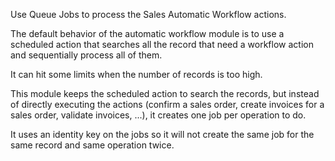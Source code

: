 Use Queue Jobs to process the Sales Automatic Workflow actions.

The default behavior of the automatic workflow module is to use a
scheduled action that searches all the record that need a workflow
action and sequentially process all of them.

It can hit some limits when the number of records is too high.

This module keeps the scheduled action to search the records, but
instead of directly executing the actions (confirm a sales order, create
invoices for a sales order, validate invoices, ...), it creates one job
per operation to do.

It uses an identity key on the jobs so it will not create the same job
for the same record and same operation twice.
